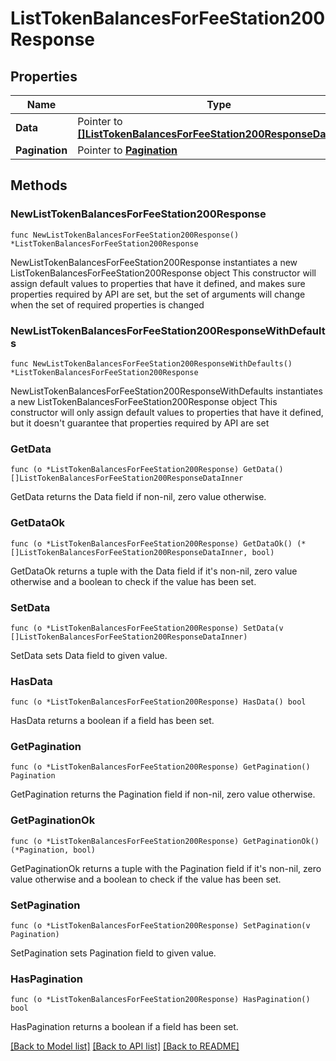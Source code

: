 # ListTokenBalancesForFeeStation200Response

## Properties

Name | Type | Description | Notes
------------ | ------------- | ------------- | -------------
**Data** | Pointer to [**[]ListTokenBalancesForFeeStation200ResponseDataInner**](ListTokenBalancesForFeeStation200ResponseDataInner.md) |  | [optional] 
**Pagination** | Pointer to [**Pagination**](Pagination.md) |  | [optional] 

## Methods

### NewListTokenBalancesForFeeStation200Response

`func NewListTokenBalancesForFeeStation200Response() *ListTokenBalancesForFeeStation200Response`

NewListTokenBalancesForFeeStation200Response instantiates a new ListTokenBalancesForFeeStation200Response object
This constructor will assign default values to properties that have it defined,
and makes sure properties required by API are set, but the set of arguments
will change when the set of required properties is changed

### NewListTokenBalancesForFeeStation200ResponseWithDefaults

`func NewListTokenBalancesForFeeStation200ResponseWithDefaults() *ListTokenBalancesForFeeStation200Response`

NewListTokenBalancesForFeeStation200ResponseWithDefaults instantiates a new ListTokenBalancesForFeeStation200Response object
This constructor will only assign default values to properties that have it defined,
but it doesn't guarantee that properties required by API are set

### GetData

`func (o *ListTokenBalancesForFeeStation200Response) GetData() []ListTokenBalancesForFeeStation200ResponseDataInner`

GetData returns the Data field if non-nil, zero value otherwise.

### GetDataOk

`func (o *ListTokenBalancesForFeeStation200Response) GetDataOk() (*[]ListTokenBalancesForFeeStation200ResponseDataInner, bool)`

GetDataOk returns a tuple with the Data field if it's non-nil, zero value otherwise
and a boolean to check if the value has been set.

### SetData

`func (o *ListTokenBalancesForFeeStation200Response) SetData(v []ListTokenBalancesForFeeStation200ResponseDataInner)`

SetData sets Data field to given value.

### HasData

`func (o *ListTokenBalancesForFeeStation200Response) HasData() bool`

HasData returns a boolean if a field has been set.

### GetPagination

`func (o *ListTokenBalancesForFeeStation200Response) GetPagination() Pagination`

GetPagination returns the Pagination field if non-nil, zero value otherwise.

### GetPaginationOk

`func (o *ListTokenBalancesForFeeStation200Response) GetPaginationOk() (*Pagination, bool)`

GetPaginationOk returns a tuple with the Pagination field if it's non-nil, zero value otherwise
and a boolean to check if the value has been set.

### SetPagination

`func (o *ListTokenBalancesForFeeStation200Response) SetPagination(v Pagination)`

SetPagination sets Pagination field to given value.

### HasPagination

`func (o *ListTokenBalancesForFeeStation200Response) HasPagination() bool`

HasPagination returns a boolean if a field has been set.


[[Back to Model list]](../README.md#documentation-for-models) [[Back to API list]](../README.md#documentation-for-api-endpoints) [[Back to README]](../README.md)


